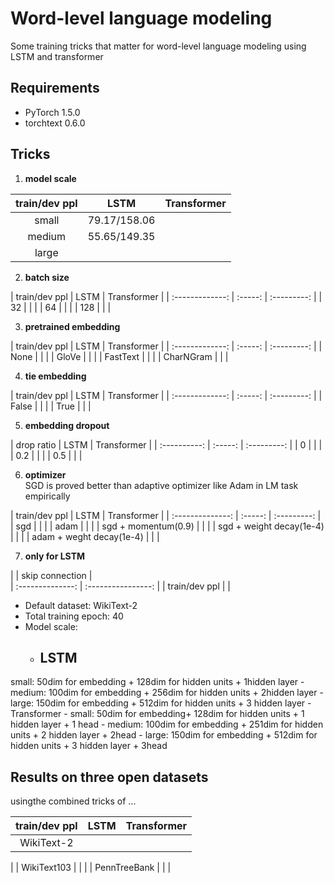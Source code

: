 # Word-level language modeling
Some training tricks that matter for word-level
language modeling using LSTM and transformer


## Requirements
- PyTorch 1.5.0
- torchtext 0.6.0


## Tricks

1. **model scale**

|  train/dev ppl   | LSTM          | Transformer |    
| :--------------: | :-----------: | :---------: | 
|  small           | 79.17/158.06  |             | 
| medium           | 55.65/149.35  |             |
| large            |               |             |


2. **batch size**

|
train/dev ppl   | LSTM    | Transformer | 
| :-------------: | :-----: |
:---------: | 
|   32            |         |             | 
|   64            |
|             |
|   128           |         |             |


3. **pretrained
embedding**

|  train/dev ppl  | LSTM    | Transformer | 
| :-------------: |
:-----: | :---------: |
| None            |         |             |
| GloVe
|         |             | 
| FastText        |         |             |
|
CharNGram       |         |             |
   
   
4. **tie embedding**

|
train/dev ppl  | LSTM    |  Transformer | 
| :-------------: | :-----: |
:---------: | 
| False           |         |             | 
| True            |
|             |


5. **embedding dropout**

| drop ratio   | LSTM    |
Transformer | 
| :----------: | :-----: | :---------: |
| 0            |
|             | 
| 0.2          |         |             |
| 0.5          |
|             |


6. **optimizer**  
SGD is proved better than adaptive
optimizer like Adam in LM task empirically

|  train/dev  ppl  | LSTM    |
Transformer | 
| :--------------: | :-----: | :---------: | 
| sgd    |
|             |
| adam  |         |             | 
| sgd + momentum(0.9)    |
|             |
| sgd + weight decay(1e-4)    |         |             |
| adam +
weght decay(1e-4)  |         |             | 


7. **only for LSTM**

|
| skip connection    |  
| :--------------: | :----------------: | 
|  train/dev
ppl   |                    |            


>         
- Default dataset:
WikiText-2  
- Total training epoch: 40   
- Model scale:  
    - LSTM
        -
small: 50dim for embedding + 128dim for hidden units + 1hidden layer 
        -
medium: 100dim for embedding + 256dim for hidden units + 2hidden layer
        -
large: 150dim for embedding + 512dim for hidden units + 3 hidden layer
    -
Transformer
        - small: 50dim for embedding+ 128dim for hidden units + 1
hidden layer + 1 head
        - medium: 100dim for embedding + 251dim for hidden
units + 2 hidden layer + 2head
        - large: 150dim for embedding + 512dim
for hidden units + 3 hidden layer + 3head


## Results on three open datasets
usingthe combined tricks of
...

|  train/dev ppl | LSTM    | Transformer |
|:-------------: | :-----: | :---------: | 
|WikiText-2      |         |
|
| WikiText103    |         |             |
| PennTreeBank   |         |
|

```{.python .input}

```
